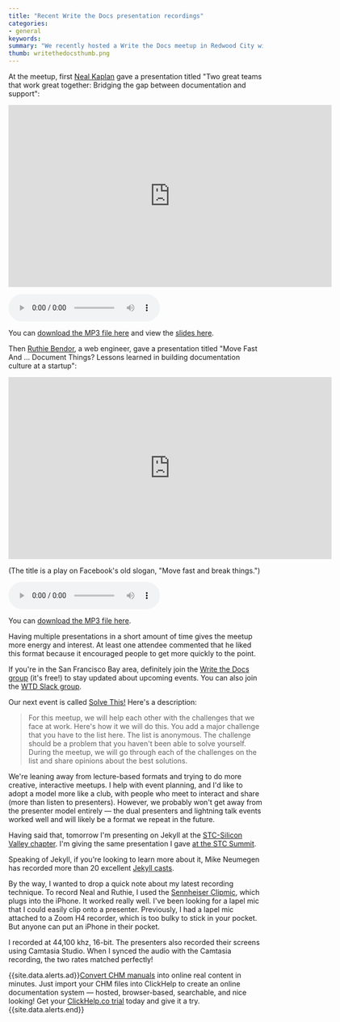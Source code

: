 ```yaml
---
title: "Recent Write the Docs presentation recordings"
categories:
- general
keywords: 
summary: "We recently hosted a Write the Docs meetup in Redwood City with a couple of excellent presenters. Recordings of their presentations are below. I also explain a bit about my new lapel mic and recording process."
thumb: writethedocsthumb.png
---
```


At the meetup, first [Neal Kaplan](https://customersandcontent.com/) gave a presentation titled "Two great teams that work great together: Bridging the gap between documentation and support":

<iframe width="640" height="360" src="https://www.youtube.com/embed/1MtcHfK2M_I" frameborder="0" allowfullscreen></iframe>

<p><audio controls="controls"><source src="https://www.podtrac.com/pts/redirect.mp3/idratherassets.com/podcasts/nealdocssupportwtd.mp3" type="audio/mpeg" /></audio></p>

You can <a href="https://www.podtrac.com/pts/redirect.mp3/idratherassets.com/podcasts/nealdocsupportwtd.mp3" alt="Neal Kaplan">download the MP3 file here</a> and view the [slides here](https://drive.google.com/file/d/0B3xsLrG4uDaJTEluZndtYk5PRU0/view?ts=573df386).

Then [Ruthie Bendor](https://twitter.com/unruthless), a web engineer, gave a presentation titled "Move Fast And ... Document Things? Lessons learned in building documentation culture at a startup":

<iframe width="640" height="360" src="https://www.youtube.com/embed/mMr16fzjY7M" frameborder="0" allowfullscreen></iframe>

(The title is a play on Facebook's old slogan, "Move fast and break things.")

<p><audio controls="controls"><source src="https://www.podtrac.com/pts/redirect.mp3/idratherassets.com/podcasts/ruthiemovefastanddocwtd.mp3" type="audio/mpeg" /></audio></p>

You can <a href="https://www.podtrac.com/pts/redirect.mp3/idratherassets.com/podcasts/ruthiemovefastanddocwtd.mp3" alt="Ruthie BenDor">download the MP3 file here</a>.

Having multiple presentations in a short amount of time gives the meetup more energy and interest. At least one attendee commented that he liked this format because it encouraged people to get more quickly to the point.

If you're in the San Francisco Bay area, definitely join the [Write the Docs group](http://www.meetup.com/Write-the-Docs-SF/) (it's free!) to stay updated about upcoming events. You can also join the [WTD Slack group](http://slack.writethedocs.org/).

Our next event is called [Solve This!](http://www.meetup.com/Write-the-Docs-SF/events/231272920/) Here's a description: 

>For this meetup, we will help each other with the challenges that we face at work. Here's how it we will do this. You add a major challenge that you have to the list here.  The list is anonymous.  The challenge should be a problem that you haven't been able to solve yourself. During the meetup, we will go through each of the challenges on the list and share opinions about the best solutions.

We're leaning away from lecture-based formats and trying to do more creative, interactive meetups. I help with event planning, and I'd like to adopt a model more like a club, with people who meet to interact and share (more than listen to presenters). However, we probably won't get away from the presenter model entirely &mdash; the dual presenters and lightning talk events worked well and will likely be a format we repeat in the future.

Having said that, tomorrow I'm presenting on Jekyll at the [STC-Silicon Valley chapter](http://www.stc-siliconvalley.org/2016/05/02/may-23-2016-writing-tech-docs-like-a-hacker-with-jekyll/). I'm giving the same presentation I gave [at the STC Summit](https://idratherbewriting.com/2016/05/17/slides-for-writing-tech-docs-like-hacker-with-jekyll/).

Speaking of Jekyll, if you're looking to learn more about it, Mike Neumegen has recorded more than 20 excellent [Jekyll casts](http://jekyll.tips/).

By the way, I wanted to drop a quick note about my latest recording technique. To record Neal and Ruthie, I used the [Sennheiser Clipmic](http://en-us.sennheiser.com/clipmic-digital-mobile-recording), which plugs into the iPhone. It worked really well. I've been looking for a lapel mic that I could easily clip onto a presenter. Previously, I had a lapel mic attached to a Zoom H4 recorder, which is too bulky to stick in your pocket. But anyone can put an iPhone in their pocket.

I recorded at 44,100 khz, 16-bit. The presenters also recorded their screens using Camtasia Studio. When I synced the audio with the Camtasia recording, the two rates matched perfectly! 

{{site.data.alerts.ad}}<a href="https://clickhelp.co/online-documentation-tool/">Convert CHM manuals</a> into online real content in minutes. Just import your CHM files into ClickHelp to create an online documentation system &mdash; hosted, browser-based, searchable, and nice looking! Get your <a href="https://clickhelp.co/online-documentation-tool-free-trial/">ClickHelp.co trial</a> today and give it a try.{{site.data.alerts.end}}